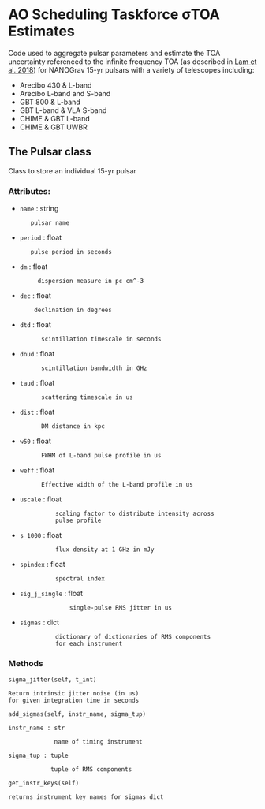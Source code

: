 
# AO Scheduling Taskforce &sigma;TOA Estimates


Code used to aggregate pulsar parameters and estimate the TOA uncertainty referenced to the infinite frequency TOA (as described in [Lam et al. 2018](https://ui.adsabs.harvard.edu/abs/2018ApJ...861...12L/abstract)) for NANOGrav 15-yr pulsars with a variety of telescopes including:
* Arecibo 430 & L-band
* Arecibo L-band and S-band
* GBT 800 & L-band
* GBT L-band & VLA S-band
* CHIME & GBT L-band
* CHIME & GBT UWBR



## The Pulsar class


Class to store an individual 15-yr pulsar

### Attributes: 

* `name` : string

         pulsar name
	 
* `period` : float

         pulse period in seconds
		
* `dm` : float

           dispersion measure in pc cm^-3
	   
* `dec` : float

          declination in degrees
	  
* `dtd` : float

            scintillation timescale in seconds
	    
* `dnud` : float

            scintillation bandwidth in GHz
	    
* `taud` : float

            scattering timescale in us
	    
* `dist` : float

            DM distance in kpc
	    
* `w50` : float

            FWHM of L-band pulse profile in us
	    
* `weff` : float

            Effective width of the L-band profile in us
	    
* `uscale` : float

                scaling factor to distribute intensity across
                pulse profile
		
* `s_1000` : float

                flux density at 1 GHz in mJy
		
* `spindex` : float

                spectral index
		
* `sig_j_single` : float

                    single-pulse RMS jitter in us
		    
* `sigmas` : dict

                dictionary of dictionaries of RMS components
                for each instrument


### Methods

`sigma_jitter(self, t_int)`

    Return intrinsic jitter noise (in us)
    for given integration time in seconds

`add_sigmas(self, instr_name, sigma_tup)`

    instr_name : str
    
                 name of timing instrument
		 
    sigma_tup : tuple
    
                tuple of RMS components

`get_instr_keys(self)`

    returns instrument key names for sigmas dict